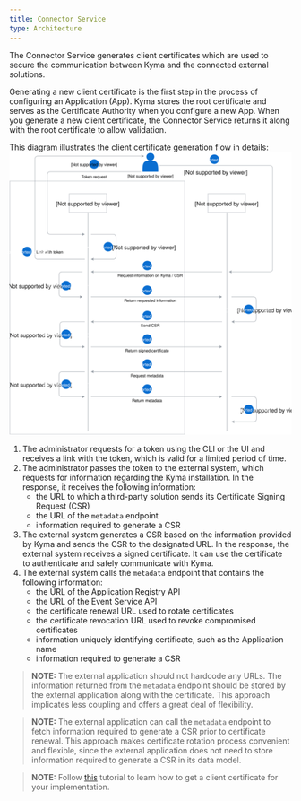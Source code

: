 ```yaml
---
title: Connector Service
type: Architecture
---
```


The Connector Service generates client certificates which are used to secure the communication between Kyma and the connected external solutions.

Generating a new client certificate is the first step in the process of configuring an Application (App). Kyma stores the root certificate and serves as the Certificate Authority when you configure a new App. When you generate a new client certificate, the Connector Service returns it along with the root certificate to allow validation.  

This diagram illustrates the client certificate generation flow in details:
![Client certificate generation operation flow](./assets/002-automatic-configuration.svg)

1. The administrator requests for a token using the CLI or the UI and receives a link with the token, which is valid for a limited period of time.
2. The administrator passes the token to the external system, which requests for information regarding the Kyma installation. In the response, it receives the following information:
    - the URL to which a third-party solution sends its Certificate Signing Request (CSR)
    - the URL of the `metadata` endpoint
    - information required to generate a CSR
3. The external system generates a CSR based on the information provided by Kyma and sends the CSR to the designated URL. In the response, the external system receives a signed certificate. It can use the certificate to authenticate and safely communicate with Kyma.
4. The external system calls the `metadata` endpoint that contains the following information:
    - the URL of the Application Registry API
    - the URL of the Event Service API
    - the certificate renewal URL used to rotate certificates
    - the certificate revocation URL used to revoke compromised certificates
    - information uniquely identifying certificate, such as the Application name
    - information required to generate a CSR  

>**NOTE:** The external application should not hardcode any URLs. The information returned from the `metadata` endpoint should be stored by the external application along with the certificate. This approach implicates less coupling and offers a great deal of flexibility.

>**NOTE:**  The external application can call the `metadata` endpoint to fetch information required to generate a CSR prior to certificate renewal. This approach makes certificate rotation process convenient and flexible, since the external application does not need to store information required to generate a CSR in its data model.

>**NOTE:** Follow [this](#tutorials-get-the-client-certificate) tutorial to learn how to get a client certificate for your implementation.
